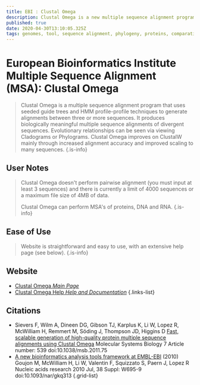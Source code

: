 ```yaml
---
title: EBI : Clustal Omega
description: Clustal Omega is a new multiple sequence alignment program that uses seeded guide trees and HMM profile-profile techniques to generate alignments between three or more sequences.
published: true
date: 2020-04-30T13:10:05.325Z
tags: genomes, tool, sequence alignment, phylogeny, proteins, comparative genomics, hmm, conservation
---
```


# European Bioinformatics Institute Multiple Sequence Alignment (MSA): Clustal Omega

> Clustal Omega is a multiple sequence alignment program that uses seeded guide trees and HMM profile-profile techniques to generate alignments between three or more sequences. It produces biologically meaningful multiple sequence alignments of divergent sequences. Evolutionary relationships can be seen via viewing Cladograms or Phylograms. Clustal Omega improves on ClustalW mainly through increased alignment accuracy and improved scaling to many sequences.
{.is-info}

## User Notes
> Clustal Omega doesn't perform pairwise alignment (you must input at least 3 sequences) and there is currently a limit of 4000 sequences or a maximum file size of 4MB of data.
>
> Clustal Omega can perform MSA's of proteins, DNA and RNA.
{.is-info}

## Ease of Use 
> Website is straightforward and easy to use, with an extensive help page (see below).
{.is-info}

## Website

- [Clustal Omega *Main Page*](https://www.ebi.ac.uk/Tools/msa/clustalo/)
- [Clustal Omega Help *Help and Documentation*](https://www.ebi.ac.uk/seqdb/confluence/display/JDSAT/Clustal+Omega+Help+and+Documentation)
{.links-list}

## Citations

- Sievers F, Wilm A, Dineen DG, Gibson TJ, Karplus K, Li W, Lopez R, McWilliam H, Remmert M, Söding J, Thompson JD, Higgins D [Fast, scalable generation of high-quality protein multiple sequence alignments using Clustal Omega](https://www.embopress.org/doi/full/10.1038/msb.2011.75) Molecular Systems Biology 7 Article number: 539 doi:10.1038/msb.2011.75
- [A new bioinformatics analysis tools framework at EMBL-EBI](https://academic.oup.com/nar/article/38/suppl_2/W695/1097251) (2010) Goujon M, McWilliam H, Li W, Valentin F, Squizzato S, Paern J, Lopez R Nucleic acids research 2010 Jul, 38 Suppl: W695-9 doi:10.1093/nar/gkq313
{.grid-list}